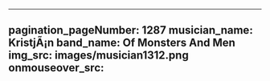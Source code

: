 ------
pagination_pageNumber: 1287
musician_name: KristjÃ¡n
band_name: Of Monsters And Men
img_src: images/musician1312.png
onmouseover_src: 
------